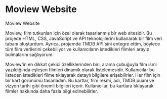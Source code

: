 # Moview Website
 Moview Website

Moview, film tutkunları için özel olarak tasarlanmış bir web sitesidir. Bu projede HTML, CSS, JavaScript ve API teknolojilerini kullanarak bir film veri tabanı oluşturdum. Ayrıca, projemde TMDB API'sini entegre ettim, böylece tüm film verilerini çekebiliyor ve kullanıcıların istedikleri filmleri arayıp bulmalarını sağlıyorum.

Moview'in en dikkat çekici özelliklerinden biri, arama çubuğuyla film ismi yazıldığında eşleşen filmleri dinamik olarak listelemesidir. Kullanıcılar bu listeden istedikleri filme tıklayarak detaylı bilgilere erişebilirler. Her film için bir kart görünümü tasarladım. Bu kartlar, film resmi, adı, TMDB puanı ve vizyon tarihi gibi önemli bilgileri içerir. Kullanıcılar, bu kartlara tıklayarak filmler hakkında daha fazla bilgi edinebilirler.
